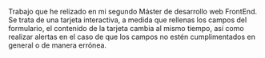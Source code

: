 Trabajo que he relizado en mi segundo Máster de desarrollo web FrontEnd. Se trata de una tarjeta interactiva, a medida que rellenas los campos del formulario, 
el contenido de la tarjeta cambia al mismo tiempo, así como realizar alertas en el caso de que los campos no estén cumplimentados en general o de manera errónea.
